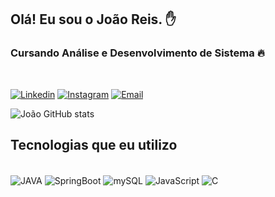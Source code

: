 ## Olá! Eu sou o João Reis. ✋

### Cursando Análise e Desenvolvimento de Sistema 🔥

<br>

[![Linkedin](https://img.shields.io/badge/LinkedIn-0077B5?style=for-the-badge&logo=linkedin&logoColor=white)](https://www.linkedin.com/in/jo%C3%A3o-reis-6b8206254/)
[![Instagram](https://img.shields.io/badge/Instagram-E4405F?style=for-the-badge&logo=instagram&logoColor=white)](https://www.instagram.com/joaoreis699/)
[![Email](https://img.shields.io/badge/Microsoft_Outlook-0078D4?style=for-the-badge&logo=microsoft-outlook&logoColor=white)]()

![João GitHub stats](https://github-readme-stats.vercel.app/api?username=joaoreis699&show_icons=true&theme=dark)

## Tecnologias que eu utilizo

<div style = "display: inline_block"><br/>
    <img align = "center" alt = "JAVA" src = "https://icons8.com/icon/103211/java"/>
    <img align = "center" alt = "SpringBoot" src ="![Spring](https://img.shields.io/badge/spring-%236DB33F.svg?style=for-the-badge&logo=spring&logoColor=white)"/>
    <img align = "center" alt = "mySQL" src = "https://img.shields.io/badge/CSS3-1572B6?style=for-the-badge&logo=css3&logoColor=white"/>
    <img align = "center" alt = "JavaScript" src = "https://img.shields.io/badge/JavaScript-F7DF1E?style=for-the-badge&logo=javascript&logoColor=black"/>
    <img align = "center" alt = "C" src = ""/>
</div>
